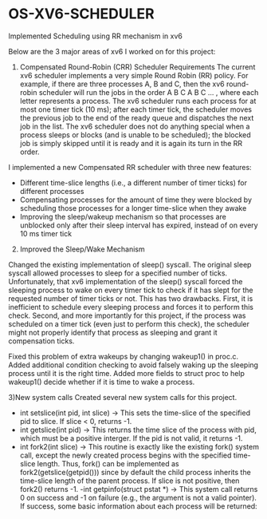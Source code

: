 # OS-XV6-SCHEDULER
Implemented Scheduling using RR mechanism in xv6

Below are the 3 major areas of xv6 I worked on for this project: 

1) Compensated Round-Robin (CRR) Scheduler Requirements
The current xv6 scheduler implements a very simple Round Robin (RR) policy.  For example, if there are three processes A, B and C, then the xv6 round-robin scheduler will run the jobs in the order  A B C A B C … , where each letter represents a process.  The xv6 scheduler runs each process for at most one timer tick (10 ms); after each timer tick, the scheduler moves the previous job to the end of the ready queue and dispatches the next job in the list.   The xv6 scheduler does not do anything special when a process sleeps or blocks (and is unable to be scheduled); the blocked job is simply skipped until it is ready and it is again its turn in the RR order. 

I implemented a new Compensated RR scheduler with three new features:

- Different time-slice lengths (i.e., a different number of timer ticks) for different processes
- Compensating processes for the amount of time they were blocked by scheduling those processes for a longer time-slice when they awake
- Improving the sleep/wakeup mechanism so that processes are unblocked only after their sleep interval has expired, instead of on every 10 ms timer tick

2) Improved the Sleep/Wake Mechanism

Changed the existing implementation of sleep() syscall.  The original sleep syscall allowed processes to sleep for a specified number of ticks.  Unfortunately, that xv6 implementation of the sleep() syscall forced the sleeping process to wake on every timer tick to check if it has slept for the requested number of timer ticks or not.  This has two drawbacks.  First, it is inefficient to schedule every sleeping process and forces it to perform this check.  Second, and more importantly for this project, if the process was scheduled on a timer tick (even just to perform this check), the scheduler might not properly identify that process as sleeping and grant it compensation ticks.

Fixed this problem of extra wakeups by changing wakeup1() in proc.c. Added additional condition checking to avoid falsely waking up the sleeping process until it is the right time. Added more fields to struct proc to help wakeup1() decide whether if it is time to wake a process.

3)New system calls
Created several new system calls for this project.

- int setslice(int pid, int slice) -> This sets the time-slice of the specified pid to slice. If slice < 0, returns -1. 
- int getslice(int pid) -> This returns the time slice of the process with pid, which must be a positive interger.  If the pid is not valid, it returns -1.
- int fork2(int slice) -> This routine is exactly like the existing fork() system call, except the newly created process begins with the specified time-slice length.   Thus, fork() can be implemented as fork2(getslice(getpid())) since by default the child process inherits the time-slice length of the parent process.  If slice is not positive, then fork2() returns -1.
 -int getpinfo(struct pstat *) -> This system call returns 0 on success and -1 on failure (e.g., the argument is not a valid pointer). If success, some basic information about each process will be returned:

